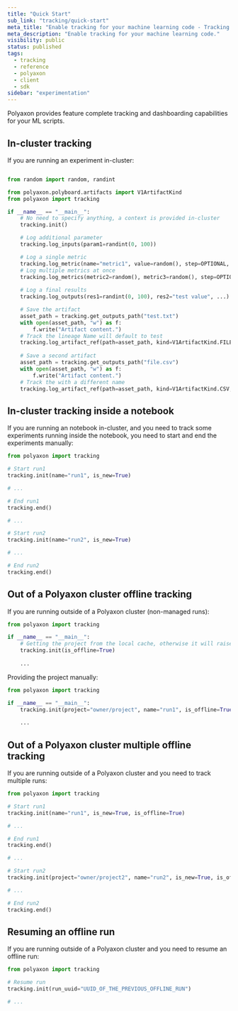 ```yaml
---
title: "Quick Start"
sub_link: "tracking/quick-start"
meta_title: "Enable tracking for your machine learning code - Tracking - Experimentation"
meta_description: "Enable tracking for your machine learning code."
visibility: public
status: published
tags:
  - tracking
  - reference
  - polyaxon
  - client
  - sdk
sidebar: "experimentation"
---
```


Polyaxon provides feature complete tracking and dashboarding capabilities for your ML scripts.  

## In-cluster tracking

If you are running an experiment in-cluster:

```python

from random import random, randint

from polyaxon.polyboard.artifacts import V1ArtifactKind
from polyaxon import tracking

if __name__ == "__main__":
    # No need to specify anything, a context is provided in-cluster
    tracking.init()

    # Log additional parameter
    tracking.log_inputs(param1=randint(0, 100))

    # Log a single metric
    tracking.log_metric(name="metric1", value=random(), step=OPTIONAL, timestamp=OPTIONAL)
    # Log multiple metrics at once
    tracking.log_metrics(metric2=random(), metric3=random(), step=OPTIONAL, timestamp=OPTIONAL)
    
    # Log a final results
    tracking.log_outputs(res1=randint(0, 100), res2="test value", ...) 

    # Save the artifact
    asset_path = tracking.get_outputs_path("test.txt")
    with open(asset_path, "w") as f:
        f.write("Artifact content.")
    # Track the lineage Name will default to test
    tracking.log_artifact_ref(path=asset_path, kind=V1ArtifactKind.FILE)
    
    # Save a second artifact 
    asset_path = tracking.get_outputs_path("file.csv")
    with open(asset_path, "w") as f:
        f.write("Artifact content.")
    # Track the with a different name
    tracking.log_artifact_ref(path=asset_path, kind=V1ArtifactKind.CSV, name="my-csv", step=OPTIONAL, timestamp=OPTIONAL)
```


## In-cluster tracking inside a notebook

If you are running an notebook in-cluster, and you need to track some experiments running inside the notebook, you need to start and end the experiments manually:

```python
from polyaxon import tracking

# Start run1
tracking.init(name="run1", is_new=True)

# ...

# End run1
tracking.end()

# ...

# Start run2
tracking.init(name="run2", is_new=True)

# ...

# End run2
tracking.end()
```

## Out of a Polyaxon cluster offline tracking

If you are running outside of a Polyaxon cluster (non-managed runs):

```python
from polyaxon import tracking

if __name__ == "__main__":
    # Getting the project from the local cache, otherwise it will raise
    tracking.init(is_offline=True)
    
    ...
```

Providing the project manually:

```python
from polyaxon import tracking

if __name__ == "__main__":
    tracking.init(project="owner/project", name="run1", is_offline=True)
    
    ...
```

## Out of a Polyaxon cluster multiple offline tracking

If you are running outside of a Polyaxon cluster and you need to track multiple runs:

```python
from polyaxon import tracking

# Start run1
tracking.init(name="run1", is_new=True, is_offline=True)

# ...

# End run1
tracking.end()

# ...

# Start run2
tracking.init(project="owner/project2", name="run2", is_new=True, is_offline=True)

# ...

# End run2
tracking.end()
```

## Resuming an offline run

If you are running outside of a Polyaxon cluster and you need to resume an offline run:

```python
from polyaxon import tracking

# Resume run
tracking.init(run_uuid="UUID_OF_THE_PREVIOUS_OFFLINE_RUN")

# ...
```
